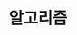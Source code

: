---
title: "알고리즘"
layout: algorithms
permalink: /algorithms/
author_profile: true
sidebar_main: true
---